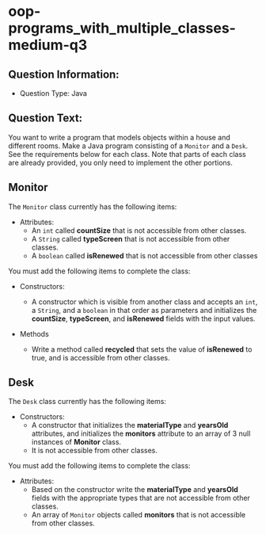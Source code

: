 # oop-programs_with_multiple_classes-medium-q3

## Question Information:

- Question Type: Java

## Question Text:

You want to write a program that models objects within a house and different rooms. Make a Java program
consisting of a `Monitor` and a `Desk`. See the requirements below for each class. Note that parts of each class are
already provided, you only need to implement the other portions.

## Monitor

The `Monitor` class currently has the following items:

- Attributes:
    - An `int` called **countSize** that is not accessible from other classes.
    - A `String` called **typeScreen** that is not accessible from other classes.
    - A `boolean` called **isRenewed** that is not accessible from other classes

You must add the following items to complete the class:

- Constructors:
    - A constructor which is visible from another class and accepts an `int`, a `String`, and a `boolean`
      in that order as parameters and initializes the **countSize**,  **typeScreen**,
      and **isRenewed** fields with the input values.

- Methods
    - Write a method called **recycled** that sets the value of **isRenewed** to true, and is accessible from other
      classes.

## Desk

The `Desk` class currently has the following items:

- Constructors:
    - A constructor that initializes the **materialType** and **yearsOld** attributes, and initializes the
      **monitors** attribute to an array of 3 null instances of **Monitor** class.
    - It is not accessible from other classes.

You must add the following items to complete the class:

- Attributes:
    - Based on the constructor write the **materialType** and **yearsOld** fields with
      the appropriate types that are not accessible from other classes.
    - An array of `Monitor` objects called **monitors** that is not accessible from other classes.
  